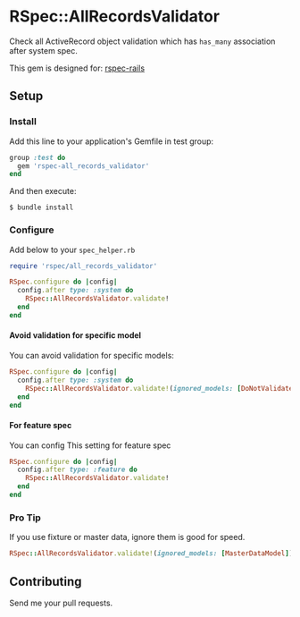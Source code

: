 # RSpec::AllRecordsValidator

Check all ActiveRecord object validation which has `has_many` association after system spec.

This gem is designed for: [rspec-rails](https://github.com/rspec/rspec-rails)

## Setup

### Install 

Add this line to your application's Gemfile in test group:

```ruby
group :test do
  gem 'rspec-all_records_validator'
end
```

And then execute:

```
$ bundle install
```

### Configure

Add below to your `spec_helper.rb`

```ruby
require 'rspec/all_records_validator'

RSpec.configure do |config|
  config.after type: :system do
    RSpec::AllRecordsValidator.validate!
  end
end
```

#### Avoid validation for specific model 

You can avoid validation for specific models:

```ruby
RSpec.configure do |config|
  config.after type: :system do
    RSpec::AllRecordsValidator.validate!(ignored_models: [DoNotValidateThisModel])
  end
end
```

#### For feature spec

You can config This setting for feature spec

```ruby
RSpec.configure do |config|
  config.after type: :feature do
    RSpec::AllRecordsValidator.validate!
  end
end
```

### Pro Tip

If you use fixture or master data, ignore them is good for speed.

```ruby
RSpec::AllRecordsValidator.validate!(ignored_models: [MasterDataModel])
```

## Contributing

Send me your pull requests.
